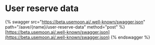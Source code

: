 # User reserve data

{% swagger src="https://beta.usemoon.ai/.well-known/swagger.json" path="/aave/{name}/user-reserve-data" method="post" %}
[https://beta.usemoon.ai/.well-known/swagger.json](https://beta.usemoon.ai/.well-known/swagger.json)
{% endswagger %}
